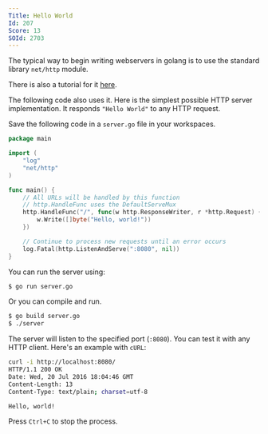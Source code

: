 ```yaml
---
Title: Hello World
Id: 207
Score: 13
SOId: 2703
---
```

The typical way to begin writing webservers in golang is to use the standard library `net/http` module.

There is also a tutorial for it [here](https://golang.org/doc/articles/wiki/).

The following code also uses it.  Here is the simplest possible HTTP server implementation. It responds `"Hello World"` to any HTTP request.

Save the following code in a `server.go` file in your workspaces.

```go
package main

import (
    "log"
    "net/http"
)

func main() {
    // All URLs will be handled by this function
    // http.HandleFunc uses the DefaultServeMux
    http.HandleFunc("/", func(w http.ResponseWriter, r *http.Request) {
        w.Write([]byte("Hello, world!"))
    })

    // Continue to process new requests until an error occurs
    log.Fatal(http.ListenAndServe(":8080", nil))
}
```

You can run the server using:

```sh
$ go run server.go
```

Or you can compile and run.

```sh
$ go build server.go
$ ./server
```

The server will listen to the specified port (`:8080`). You can test it with any HTTP client. Here's an example with `cURL`:

```sh
curl -i http://localhost:8080/
HTTP/1.1 200 OK
Date: Wed, 20 Jul 2016 18:04:46 GMT
Content-Length: 13
Content-Type: text/plain; charset=utf-8

Hello, world!
```

Press `Ctrl+C` to stop the process.
